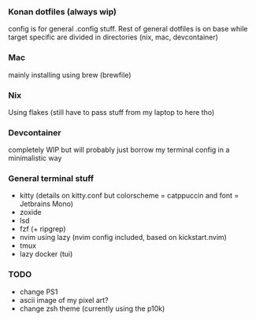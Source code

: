 ### Konan dotfiles (always wip)
config is for general .config stuff. Rest of general dotfiles is on base while target specific are divided in directories (nix, mac, devcontainer)

### Mac
mainly installing using brew (brewfile)

### Nix
Using flakes
(still have to pass stuff from my laptop to here tho)

### Devcontainer
completely WIP but will probably just borrow my terminal config in a minimalistic way

### General terminal stuff
- kitty (details on kitty.conf but colorscheme = catppuccin and font = Jetbrains Mono)
- zoxide
- lsd
- fzf (+ ripgrep)
- nvim using lazy (nvim config included, based on kickstart.nvim)
- tmux
- lazy docker (tui)

### TODO
- change PS1
- ascii image of my pixel art?
- change zsh theme (currently using the p10k)
